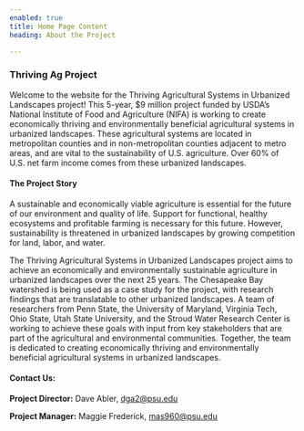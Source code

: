 ```yaml
---
enabled: true
title: Home Page Content
heading: About the Project

---
```

### Thriving Ag Project

Welcome to the website for the Thriving Agricultural Systems in Urbanized Landscapes project! This 5-year, $9 million project funded by USDA’s National Institute of Food and Agriculture (NIFA) is working to create economically thriving and environmentally beneficial agricultural systems in urbanized landscapes. These agricultural systems are located in metropolitan counties and in non-metropolitan counties adjacent to metro areas, and are vital to the sustainability of U.S. agriculture. Over 60% of U.S. net farm income comes from these urbanized landscapes.

#### The Project Story

A sustainable and economically viable agriculture is essential for the future of our environment and quality of life. Support for functional, healthy ecosystems and profitable farming is necessary for this future. However, sustainability is threatened in urbanized landscapes by growing competition for land, labor, and water.

The Thriving Agricultural Systems in Urbanized Landscapes project aims to achieve an economically and environmentally sustainable agriculture in urbanized landscapes over the next 25 years. The Chesapeake Bay watershed is being used as a case study for the project, with research findings that are translatable to other urbanized landscapes. A team of researchers from Penn State, the University of Maryland, Virginia Tech, Ohio State, Utah State University, and the Stroud Water Research Center is working to achieve these goals with input from key stakeholders that are part of the agricultural and environmental communities. Together, the team is dedicated to creating economically thriving and environmentally beneficial agricultural systems in urbanized landscapes.

#### Contact Us:

**Project Director:** Dave Abler, [dga2@psu.edu](dga2@psu.edu)

**Project Manager:** Maggie Frederick, [mas960@psu.edu](mas960@psu.edu)